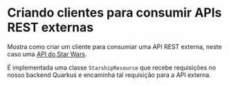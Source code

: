 # Criando clientes para consumir APIs REST externas

Mostra como criar um cliente para consumiar uma API REST externa, neste caso uma [API do Star Wars](https://swapi.info/api/).

É implementada uma classe `StarshipResource` que recebe requisições no nosso backend Quarkus e encaminha tal requisição para a API externa.

